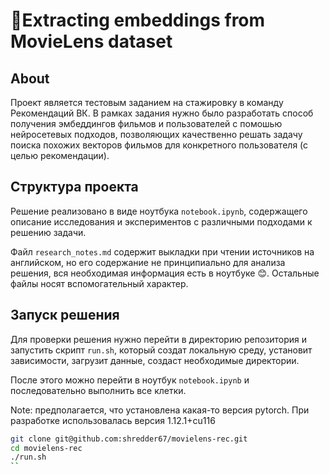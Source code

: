 # 🤖Extracting embeddings from MovieLens dataset

## About

Проект является тестовым заданием на стажировку в команду Рекомендаций ВК. В рамках задания нужно было разработать способ получения эмбеддингов фильмов и пользователей с помошью нейросетевых подходов, позволяющих качественно решать задачу поиска похожих векторов фильмов для конкретного пользователя (с целью рекомендации).

## Структура проекта

Решение реализовано в виде ноутбука `notebook.ipynb`, содержащего описание исследования и экспериментов с различными подходами к решению задачи. 

Файл `research_notes.md` содержит выкладки при чтении источников на английском, но его содержание не принципиально для анализа решения, вся необходимая информация есть в ноутбуке 😊. Остальные файлы носят вспомогательный характер.

## Запуск решения

Для проверки решения нужно перейти в директорию репозитория и запустить скрипт `run.sh`, который создат локальную среду, установит зависимости, загрузит данные, создаст необходимые директории. 

После этого можно перейти в ноутбук `notebook.ipynb` и последовательно выполнить все клетки. 

Note: предполагается, что установлена какая-то версия pytorch. При разработке использовалась версия 1.12.1+cu116

```bash
git clone git@github.com:shredder67/movielens-rec.git
cd movielens-rec
./run.sh
``